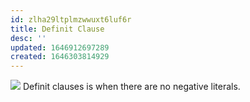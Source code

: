 ```yaml
---
id: zlha29ltplmzwwuxt6luf6r
title: Definit Clause
desc: ''
updated: 1646912697289
created: 1646303814929
---
```

![](/assets/images/2022-03-03-11-37-10.png)
Definit clauses is when there are no negative literals. 
